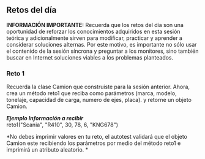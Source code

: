 ## Retos del día

<b>INFORMACIÓN IMPORTANTE:</b> Recuerda que los retos del día son una oportunidad de reforzar los conocimientos adquiridos en esta sesión teórica y adicionalmente sirven para modificar, practicar y aprender a considerar soluciones alternas. Por este motivo, es importante no sólo usar el contenido de la sesión síncrona y preguntar a los monitores, sino también buscar en Internet soluciones viables a los problemas planteados. 

### Reto 1
Recuerda la clase Camion que construiste para la sesión anterior. Ahora, crea un método reto1 que reciba como parámetros (marca, modelo, tonelaje, capacidad de carga, numero de ejes, placa). y retorne un objeto Camion.

***Ejemplo Información a recibir***<br>
reto1("Scania", "R410", 30, 78, 6, "KNG678")

*No debes imprimir valores en tu reto, el autotest validará que el objeto Camion este recibiendo los parámetros por medio del método reto1 e imprimirá un atributo aleatorio. *
